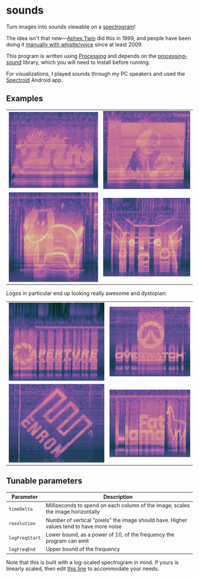 # sounds

Turn images into sounds viewable on a [spectrogram](https://en.wikipedia.org/wiki/Spectrogram)!

The idea isn't that new—[Aphex Twin](https://www.youtube.com/watch?v=M9xMuPWAZW8&t=330s) did this in 1999, and people have been doing it [manually with whistle/voice](https://www.youtube.com/watch?v=PHIGke6Yzh8) since at least 2009.

This program is written using [Processing](https://processing.org/) and depends on the [processing-sound](https://github.com/processing/processing-sound) library, which you will need to install before running.

For visualizations, I played sounds through my PC speakers and used the [Spectroid](https://play.google.com/store/apps/details?id=org.intoorbit.spectrum&hl=en_US) Android app.

## Examples
| | |
|:-------------------------:|:-------------------------:|
|![a clip-art chinese dragon](screenshots/dragon.jpg)|![a scene from the music video for "Take on Me"](screenshots/take_on_me.jpg)|
![a clip-art dog](screenshots/dog.jpg)|![surprised pikachu meme](screenshots/pikachu.jpg)|

Logos in particular end up looking really awesome and dystopian:

| | |
|:-------------------------:|:-------------------------:|
|![Aperture Science's logo from the video game Portal](screenshots/aperture.jpg)|![The logo of Overwatch](screenshots/overwatch.jpg)|
|![Enron's logo](screenshots/enron.jpg)|![Fat Llama's logo](screenshots/fat_llama.jpg)

## Tunable parameters
| Parameter | Description |
| --- | --- |
| `timeDelta` | Milliseconds to spend on each column of the image; scales the image horizontally |
| `resolution` | Number of vertical "pixels" the image should have. Higher values tend to have more noise |
| `logFreqStart` | Lower bound, as a power of 10, of the frequency the program can emit |
| `logFreqEnd` | Upper bound of the frequency |

Note that this is built with a log-scaled spectrogram in mind. If yours is linearly scaled, then edit [this line](https://github.com/veggiedefender/sounds/blob/0037fe4261483db4ff1666025c9213bb9e776c0d/sounds.pde#L20) to accommodate your needs.

